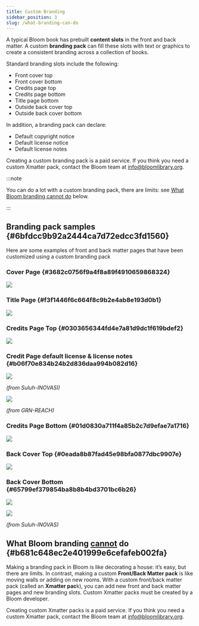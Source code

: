 ```yaml
---
title: Custom Branding
sidebar_position: 3
slug: /what-branding-can-do
---
```




A typical Bloom book has prebuilt **content slots** in the front and back matter. A custom **branding pack** can fill these slots with text or graphics to create a consistent branding across a collection of books. 


Standard branding slots include the following: 

- Front cover top
- Front cover bottom
- Credits page top
- Credits page bottom
- Title page bottom
- Outside back cover top
- Outside back cover bottom

In addition, a branding pack can declare:

- Default copyright notice
- Default license notice
- Default license notes

Creating a custom branding pack is a paid service. If you think you need a custom Xmatter pack, contact the Bloom team at [info@bloomlibrary.org](mailto:info@bloomteam.org). 


:::note

You can do a lot with a custom branding pack, there are limits: see [What Bloom branding cannot do](/what-branding-can-do#b681c648ec2e401999e6cefafeb002fa) below.

:::




## Branding pack samples {#6bfdcc9b92a2444ca7d72edcc3fd1560}


Here are some examples of front and back matter pages that have been customized using a custom branding pack


### Cover Page {#3682c0756f9a4f8a89f4910659868324}


![](./what-branding-can-do.316dbe85-4cc4-434f-a56c-0cca29ffc51d.png)


### Title Page {#f3f1446f6c664f8c9b2e4ab8e193d0b1}


![](./what-branding-can-do.d4e1675e-a5b6-4583-a589-67af4f9e9a1a.png)


### Credits Page Top {#0303656344fd4e7a81d9dc1f619bdef2}


<div class='notion-row'>

</div>


![](./what-branding-can-do.abc0b8b3-df06-41df-8441-4eec641b1ff2.png)


### Credit Page default license & license notes {#b06f70e834b24b2d836daa994b082d16}


<div class='notion-row'>

</div>


![](./what-branding-can-do.2e2b8121-ebf7-4924-bd3c-8180df7b6ff2.png)


_(from Suluh-INOVASI)_


![](./what-branding-can-do.9f264fdd-a831-40cf-b2d7-4b6559d0dfa2.png)


_(from GRN-REACH)_


### Credits Page Bottom {#01d0830a711f4a85b2c7d9efae7a1716}


![](./what-branding-can-do.5e354b02-12ee-4017-9c56-a10e20278226.png)


### Back Cover Top {#0eada8b87fad45e98bfa0877dbc9907e}


![](./what-branding-can-do.d22a455f-bc19-4d0a-9b53-dcee9155a223.png)


### Back Cover Bottom {#65799ef379854ba8b8b4bd3701bc6b26}


![](./what-branding-can-do.dd7228f5-1346-421e-81b2-4a669b929453.png)


![](./what-branding-can-do.7effb353-18f8-4740-abc8-9174b7be43b4.png)


_(from Suluh-INOVAS)_


## What Bloom branding <u>cannot</u> do {#b681c648ec2e401999e6cefafeb002fa}


Making a branding pack in Bloom is like decorating a house: it’s easy, but there are limits. In contrast, making a custom **Front/Back Matter pack** is like moving walls or adding on new rooms. With a custom front/back matter pack (called an **Xmatter pac**k), you can add new front and back matter pages and new branding slots. Custom Xmatter packs must be created by a Bloom developer.


Creating custom Xmatter packs is a paid service. If you think you need a custom Xmatter pack, contact the Bloom team at [info@bloomlibrary.org](mailto:info@bloomteam.org). 

